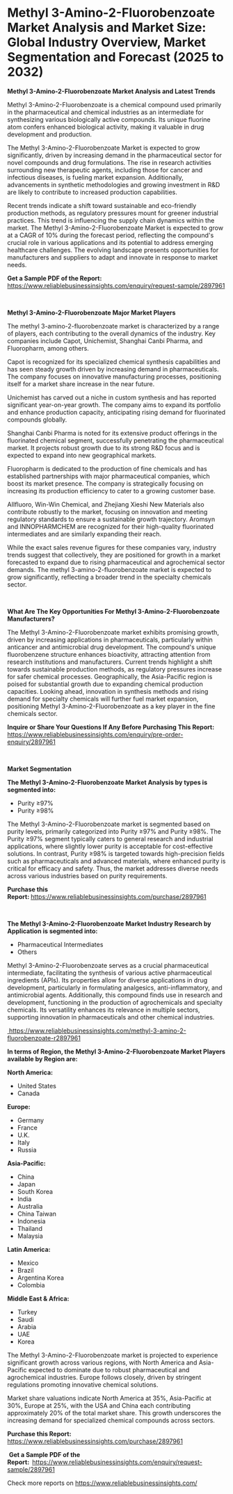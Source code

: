 <p><h1>Methyl 3-Amino-2-Fluorobenzoate Market Analysis and Market Size: Global Industry Overview, Market Segmentation and Forecast (2025 to 2032)</h1></p><p><strong>Methyl 3-Amino-2-Fluorobenzoate Market Analysis and Latest Trends</strong></p>
<p><p>Methyl 3-Amino-2-Fluorobenzoate is a chemical compound used primarily in the pharmaceutical and chemical industries as an intermediate for synthesizing various biologically active compounds. Its unique fluorine atom confers enhanced biological activity, making it valuable in drug development and production.</p><p>The Methyl 3-Amino-2-Fluorobenzoate Market is expected to grow significantly, driven by increasing demand in the pharmaceutical sector for novel compounds and drug formulations. The rise in research activities surrounding new therapeutic agents, including those for cancer and infectious diseases, is fueling market expansion. Additionally, advancements in synthetic methodologies and growing investment in R&D are likely to contribute to increased production capabilities.</p><p>Recent trends indicate a shift toward sustainable and eco-friendly production methods, as regulatory pressures mount for greener industrial practices. This trend is influencing the supply chain dynamics within the market. The Methyl 3-Amino-2-Fluorobenzoate Market is expected to grow at a CAGR of 10% during the forecast period, reflecting the compound's crucial role in various applications and its potential to address emerging healthcare challenges. The evolving landscape presents opportunities for manufacturers and suppliers to adapt and innovate in response to market needs.</p></p>
<p><strong>Get a Sample PDF of the Report:&nbsp;</strong> <a href="https://www.reliablebusinessinsights.com/enquiry/request-sample/2897961?utm_campaign=2757&utm_medium=2&utm_source=Github&utm_content=ia&utm_term=15032025&utm_id=methyl-3-amino-2-fluorobenzoate">https://www.reliablebusinessinsights.com/enquiry/request-sample/2897961</a></p>
<p>&nbsp;</p>
<p><strong>Methyl 3-Amino-2-Fluorobenzoate Major Market Players</strong></p>
<p><p>The methyl 3-amino-2-fluorobenzoate market is characterized by a range of players, each contributing to the overall dynamics of the industry. Key companies include Capot, Unichemist, Shanghai Canbi Pharma, and Fluoropharm, among others.</p><p>Capot is recognized for its specialized chemical synthesis capabilities and has seen steady growth driven by increasing demand in pharmaceuticals. The company focuses on innovative manufacturing processes, positioning itself for a market share increase in the near future.</p><p>Unichemist has carved out a niche in custom synthesis and has reported significant year-on-year growth. The company aims to expand its portfolio and enhance production capacity, anticipating rising demand for fluorinated compounds globally.</p><p>Shanghai Canbi Pharma is noted for its extensive product offerings in the fluorinated chemical segment, successfully penetrating the pharmaceutical market. It projects robust growth due to its strong R&D focus and is expected to expand into new geographical markets.</p><p>Fluoropharm is dedicated to the production of fine chemicals and has established partnerships with major pharmaceutical companies, which boost its market presence. The company is strategically focusing on increasing its production efficiency to cater to a growing customer base.</p><p>AIIfluoro, Win-Win Chemical, and Zhejiang Xieshi New Materials also contribute robustly to the market, focusing on innovation and meeting regulatory standards to ensure a sustainable growth trajectory. Aromsyn and INNOPHARMCHEM are recognized for their high-quality fluorinated intermediates and are similarly expanding their reach.</p><p>While the exact sales revenue figures for these companies vary, industry trends suggest that collectively, they are positioned for growth in a market forecasted to expand due to rising pharmaceutical and agrochemical sector demands. The methyl 3-amino-2-fluorobenzoate market is expected to grow significantly, reflecting a broader trend in the specialty chemicals sector.</p></p>
<p>&nbsp;</p>
<p><strong>What Are The Key Opportunities For Methyl 3-Amino-2-Fluorobenzoate Manufacturers?</strong></p>
<p><p>The Methyl 3-Amino-2-Fluorobenzoate market exhibits promising growth, driven by increasing applications in pharmaceuticals, particularly within anticancer and antimicrobial drug development. The compound's unique fluorobenzene structure enhances bioactivity, attracting attention from research institutions and manufacturers. Current trends highlight a shift towards sustainable production methods, as regulatory pressures increase for safer chemical processes. Geographically, the Asia-Pacific region is poised for substantial growth due to expanding chemical production capacities. Looking ahead, innovation in synthesis methods and rising demand for specialty chemicals will further fuel market expansion, positioning Methyl 3-Amino-2-Fluorobenzoate as a key player in the fine chemicals sector.</p></p>
<p><strong>Inquire or Share Your Questions If Any Before Purchasing This Report:</strong> <a href="https://www.reliablebusinessinsights.com/enquiry/pre-order-enquiry/2897961?utm_campaign=2757&utm_medium=2&utm_source=Github&utm_content=ia&utm_term=15032025&utm_id=methyl-3-amino-2-fluorobenzoate">https://www.reliablebusinessinsights.com/enquiry/pre-order-enquiry/2897961</a></p>
<p>&nbsp;</p>
<p><strong>Market Segmentation</strong></p>
<p><strong>The Methyl 3-Amino-2-Fluorobenzoate Market Analysis by types is segmented into:</strong></p>
<p><ul><li>Purity ≥97%</li><li>Purity ≥98%</li></ul></p>
<p><p>The Methyl 3-Amino-2-Fluorobenzoate market is segmented based on purity levels, primarily categorized into Purity ≥97% and Purity ≥98%. The Purity ≥97% segment typically caters to general research and industrial applications, where slightly lower purity is acceptable for cost-effective solutions. In contrast, Purity ≥98% is targeted towards high-precision fields such as pharmaceuticals and advanced materials, where enhanced purity is critical for efficacy and safety. Thus, the market addresses diverse needs across various industries based on purity requirements.</p></p>
<p><strong>Purchase this Report:&nbsp;</strong><a href="https://www.reliablebusinessinsights.com/purchase/2897961?utm_campaign=2757&utm_medium=2&utm_source=Github&utm_content=ia&utm_term=15032025&utm_id=methyl-3-amino-2-fluorobenzoate">https://www.reliablebusinessinsights.com/purchase/2897961</a></p>
<p>&nbsp;</p>
<p><strong>The Methyl 3-Amino-2-Fluorobenzoate Market Industry Research by Application is segmented into:</strong></p>
<p><ul><li>Pharmaceutical Intermediates</li><li>Others</li></ul></p>
<p><p>Methyl 3-Amino-2-Fluorobenzoate serves as a crucial pharmaceutical intermediate, facilitating the synthesis of various active pharmaceutical ingredients (APIs). Its properties allow for diverse applications in drug development, particularly in formulating analgesics, anti-inflammatory, and antimicrobial agents. Additionally, this compound finds use in research and development, functioning in the production of agrochemicals and specialty chemicals. Its versatility enhances its relevance in multiple sectors, supporting innovation in pharmaceuticals and other chemical industries.</p></p>
<p><a href="https://www.reliablebusinessinsights.com/methyl-3-amino-2-fluorobenzoate-r2897961?utm_campaign=2757&utm_medium=2&utm_source=Github&utm_content=ia&utm_term=15032025&utm_id=methyl-3-amino-2-fluorobenzoate">&nbsp;https://www.reliablebusinessinsights.com/methyl-3-amino-2-fluorobenzoate-r2897961</a></p>
<p><strong>In terms of Region, the Methyl 3-Amino-2-Fluorobenzoate Market Players available by Region are:</strong></p>
<p>
    <p> <strong> North America: </strong>
        <ul>
            <li>United States</li>
            <li>Canada</li>
        </ul>
        </p> 
    <p> <strong> Europe: </strong>
        <ul>
            <li>Germany</li>
            <li>France</li>
            <li>U.K.</li>
            <li>Italy</li>
            <li>Russia</li>
        </ul>
        </p> 
    <p> <strong> Asia-Pacific: </strong>
        <ul>
            <li>China</li>
            <li>Japan</li>
            <li>South Korea</li>
            <li>India</li>
            <li>Australia</li>
            <li>China Taiwan</li>
            <li>Indonesia</li>
            <li>Thailand</li>
            <li>Malaysia</li>
        </ul>
        </p> 
    <p> <strong> Latin America: </strong>
        <ul>
            <li>Mexico</li>
            <li>Brazil</li>
            <li>Argentina Korea</li>
            <li>Colombia</li>
        </ul>
        </p> 
    <p> <strong> Middle East & Africa: </strong>
        <ul>
            <li>Turkey</li>
            <li>Saudi</li>
            <li>Arabia</li>
            <li>UAE</li>
            <li>Korea</li>
        </ul>
    </p>
    </p>
<p><p>The Methyl 3-Amino-2-Fluorobenzoate market is projected to experience significant growth across various regions, with North America and Asia-Pacific expected to dominate due to robust pharmaceutical and agrochemical industries. Europe follows closely, driven by stringent regulations promoting innovative chemical solutions. </p><p>Market share valuations indicate North America at 35%, Asia-Pacific at 30%, Europe at 25%, with the USA and China each contributing approximately 20% of the total market share. This growth underscores the increasing demand for specialized chemical compounds across sectors.</p></p>
<p><strong>Purchase this Report: </strong><a href="https://www.reliablebusinessinsights.com/purchase/2897961?utm_campaign=2757&utm_medium=2&utm_source=Github&utm_content=ia&utm_term=15032025&utm_id=methyl-3-amino-2-fluorobenzoate">https://www.reliablebusinessinsights.com/purchase/2897961</a></p>
<p>&nbsp;<strong>Get a Sample PDF of the Report:&nbsp;&nbsp;</strong><a href="https://www.reliablebusinessinsights.com/enquiry/request-sample/2897961?utm_campaign=2757&utm_medium=2&utm_source=Github&utm_content=ia&utm_term=15032025&utm_id=methyl-3-amino-2-fluorobenzoate">https://www.reliablebusinessinsights.com/enquiry/request-sample/2897961</a></p>
<p><strong></strong></p>
<p>Check more reports on <a href="https://www.reliablebusinessinsights.com/?utm_campaign=2757&utm_medium=2&utm_source=Github&utm_content=ia&utm_term=15032025&utm_id=methyl-3-amino-2-fluorobenzoate">https://www.reliablebusinessinsights.com/</a></p>